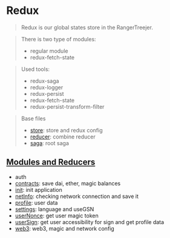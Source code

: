 # Redux

> Redux is our global states store in the RangerTreejer.

> There is two type of modules: 
> - regular module
> - redux-fetch-state

> Used tools:
> - redux-saga
> - redux-logger
> - redux-persist
> - redux-fetch-state
> - redux-persist-transform-filter


> Base files
> - [store](./store.ts): store and redux config
> - [reducer](./reducer.ts): combine reducer
> - [saga](./saga.ts): root saga

## [Modules and Reducers](./modules)
 - auth
 - [contracts](./modules/contracts): save dai, ether, magic balances
 - [init](./modules/init): init application
 - [netInfo](./modules/netInfo): checking network connection and save it
 - [profile](./modules/profile): user data
 - [settings](./modules/settings): language and useGSN
 - [userNonce](./modules/userNonce): get user magic token
 - [userSign](./modules/userSign): get user accessibility for sign and get profile data
 - [web3](./modules/web3): web3, magic and network config

